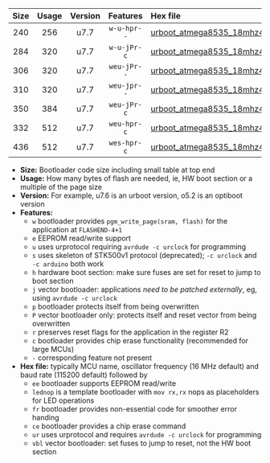|Size|Usage|Version|Features|Hex file|
|:-:|:-:|:-:|:-:|:--|
|240|256|u7.7|`w-u-hpr--`|[urboot_atmega8535_18mhz432_460800bps_lednop_fr_ur.hex](https://raw.githubusercontent.com/stefanrueger/urboot.hex/main/mcus/atmega8535/fcpu_18mhz432/460800_bps/urboot_atmega8535_18mhz432_460800bps_lednop_fr_ur.hex)|
|284|320|u7.7|`w-u-jPr-c`|[urboot_atmega8535_18mhz432_460800bps_lednop_fr_ce_ur_vbl.hex](https://raw.githubusercontent.com/stefanrueger/urboot.hex/main/mcus/atmega8535/fcpu_18mhz432/460800_bps/urboot_atmega8535_18mhz432_460800bps_lednop_fr_ce_ur_vbl.hex)|
|306|320|u7.7|`weu-jPr--`|[urboot_atmega8535_18mhz432_460800bps_ee_lednop_ur_vbl.hex](https://raw.githubusercontent.com/stefanrueger/urboot.hex/main/mcus/atmega8535/fcpu_18mhz432/460800_bps/urboot_atmega8535_18mhz432_460800bps_ee_lednop_ur_vbl.hex)|
|310|320|u7.7|`weu-jpr--`|[urboot_atmega8535_18mhz432_460800bps_ee_lednop_fr_ur_vbl.hex](https://raw.githubusercontent.com/stefanrueger/urboot.hex/main/mcus/atmega8535/fcpu_18mhz432/460800_bps/urboot_atmega8535_18mhz432_460800bps_ee_lednop_fr_ur_vbl.hex)|
|350|384|u7.7|`weu-jPr-c`|[urboot_atmega8535_18mhz432_460800bps_ee_lednop_fr_ce_ur_vbl.hex](https://raw.githubusercontent.com/stefanrueger/urboot.hex/main/mcus/atmega8535/fcpu_18mhz432/460800_bps/urboot_atmega8535_18mhz432_460800bps_ee_lednop_fr_ce_ur_vbl.hex)|
|332|512|u7.7|`weu-hpr-c`|[urboot_atmega8535_18mhz432_460800bps_ee_lednop_fr_ce_ur.hex](https://raw.githubusercontent.com/stefanrueger/urboot.hex/main/mcus/atmega8535/fcpu_18mhz432/460800_bps/urboot_atmega8535_18mhz432_460800bps_ee_lednop_fr_ce_ur.hex)|
|436|512|u7.7|`wes-hpr-c`|[urboot_atmega8535_18mhz432_460800bps_ee_lednop_fr_ce.hex](https://raw.githubusercontent.com/stefanrueger/urboot.hex/main/mcus/atmega8535/fcpu_18mhz432/460800_bps/urboot_atmega8535_18mhz432_460800bps_ee_lednop_fr_ce.hex)|

- **Size:** Bootloader code size including small table at top end
- **Usage:** How many bytes of flash are needed, ie, HW boot section or a multiple of the page size
- **Version:** For example, u7.6 is an urboot version, o5.2 is an optiboot version
- **Features:**
  + `w` bootloader provides `pgm_write_page(sram, flash)` for the application at `FLASHEND-4+1`
  + `e` EEPROM read/write support
  + `u` uses urprotocol requiring `avrdude -c urclock` for programming
  + `s` uses skeleton of STK500v1 protocol (deprecated); `-c urclock` and `-c arduino` both work
  + `h` hardware boot section: make sure fuses are set for reset to jump to boot section
  + `j` vector bootloader: applications *need to be patched externally*, eg, using `avrdude -c urclock`
  + `p` bootloader protects itself from being overwritten
  + `P` vector bootloader only: protects itself and reset vector from being overwritten
  + `r` preserves reset flags for the application in the register R2
  + `c` bootloader provides chip erase functionality (recommended for large MCUs)
  + `-` corresponding feature not present
- **Hex file:** typically MCU name, oscillator frequency (16 MHz default) and baud rate (115200 default) followed by
  + `ee` bootloader supports EEPROM read/write
  + `lednop` is a template bootloader with `mov rx,rx` nops as placeholders for LED operations
  + `fr` bootloader provides non-essential code for smoother error handing
  + `ce` bootloader provides a chip erase command
  + `ur` uses urprotocol and requires `avrdude -c urclock` for programming
  + `vbl` vector bootloader: set fuses to jump to reset, not the HW boot section
